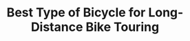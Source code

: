 ---
layout: post
category: learn
title: Best Type of Bicycle for Long-Distance Bike Touring
description: A mountain bike for touring? Perhaps a top-shelf touring bike? Touring with a carbon road bike? Maybe a recumbent bicycle is the best? A hybrid bike? Yes, anything will do, but...
h1_title: Best Type of Bicycle for Long-Distance Bike Touring
short_text: A mountain bike for touring? Perhaps a top-shelf touring bike? Touring with a carbon road bike? Maybe a recumbent bicycle is the best? A hybrid bike? Yes, anything will do, but...
img: "/images/learn/bicycle-for-touring/1652517052_image.jpg"
#img_caption: 
isTopLevel: false
isSingleLevel: false
isArticle: true
datePublished: 2019-05-18 11:00:00 +0300
dateModified: 2022-08-09 20:20:00 +0300
#permalink: 
---